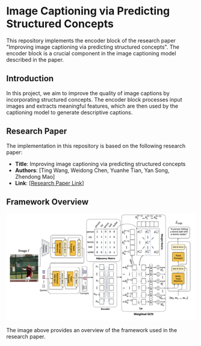 # Image Captioning via Predicting Structured Concepts

This repository implements the encoder block of the research paper "Improving image captioning via predicting structured concepts". The encoder block is a crucial component in the image captioning model described in the paper.

## Introduction

In this project, we aim to improve the quality of image captions by incorporating structured concepts. The encoder block processes input images and extracts meaningful features, which are then used by the captioning model to generate descriptive captions.

## Research Paper

The implementation in this repository is based on the following research paper:

- **Title**: Improving image captioning via predicting structured concepts
- **Authors**: [Ting Wang, Weidong Chen, Yuanhe Tian, Yan Song, Zhendong Mao]
- **Link**: [[Research Paper Link](https://arxiv.org/pdf/2311.08223.pdf)]

## Framework Overview

![Framework Overview](framework.png)

The image above provides an overview of the framework used in the research paper.
